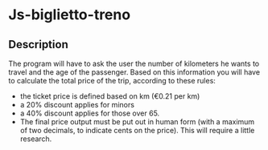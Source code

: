 # Js-biglietto-treno
## Description
The program will have to ask the user the number of kilometers he wants to travel and the age of the passenger.
Based on this information you will have to calculate the total price of the trip, according to these rules:
- the ticket price is defined based on km (€0.21 per km)
- a 20% discount applies for minors
- a 40% discount applies for those over 65.
- The final price output must be put out in human form (with a maximum of two decimals, to indicate cents on the price). This will  require a little research.